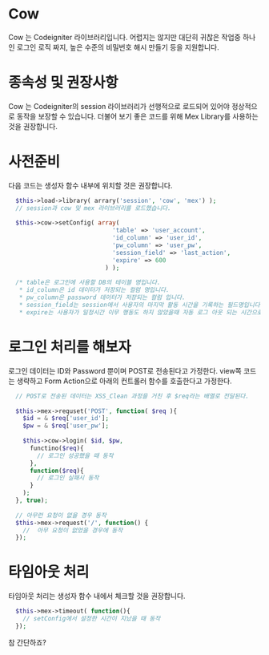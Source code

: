 Cow
===

Cow 는 Codeigniter 라이브러리입니다.  어렵지는 않지만 대단히 귀찮은 작업중 하나인 로그인 로직 짜지, 높은 수준의 비밀번호 해시 만들기 등을 지원합니다.

# 종속성 및 권장사항
Cow 는 Codeigniter의 session 라이브러리가 선행적으로 로드되어 있어야 정상적으로 동작을 보장할 수 있습니다.  더불어 보기 좋은 코드를 위해 Mex Library를 사용하는 것을 권장합니다.

# 사전준비
다음 코드는 생성자 함수 내부에 위치할 것은 권장합니다.

```php
  $this->load->library( arrary('session', 'cow', 'mex') );
  // session과 cow 및 mex 라이브러리를 로드했습니다.
  
  $this->cow->setConfig( array(
                             'table' => 'user_account',
                             'id_column' => 'user_id',
                             'pw_column' => 'user_pw',
                             'session_field' => 'last_action',
                             'expire' => 600
                           ) );
                           
  /* table은 로그인에 사용할 DB의 테이블 명입니다.
   * id_column은 id 데이터가 저장되는 컬럼 명입니다.
   * pw_column은 password 데이터가 저장되는 컬럼 입니다.
   * session_field는 session에서 사용자의 마지막 활동 시간을 기록하는 필드명입니다.
   * expire는 사용자가 일정시간 이무 행동도 하지 않았을때 자동 로그 아웃 되는 시간으로 단위는 초이다.
```

# 로그인 처리를 해보자
로그인 데이터는 ID와 Password 뿐이며 POST로 전송된다고 가정한다.  view쪽 코드는 생략하고 Form Action으로 아래의 컨트롤러 함수를 호출한다고 가정한다.

```php
  // POST로 전송된 데이터는 XSS_Clean 과정을 거친 후 $req라는 배열로 전달된다.
  
  $this->mex->requset('POST', function( $req ){
    $id = & $req['user_id'];
    $pw = & $req['user_pw'];
    
    $this->cow->login( $id, $pw,
      functino($req){
        // 로그인 성공했을 때 동작
      },
      function($req){
        // 로그인 실패시 동작  
      }
    );
  }, true);
  
  // 아무런 요청이 없을 경우 동작
  $this->mex->request('/', function() {
    //  아무 요청이 없었을 경우에 동작
  });
```

# 타임아웃 처리
타임아웃 처리는 생성자 함수 내에서 체크할 것을 권장합니다.

```php
  $this->mex->timeout( function(){
    // setConfig에서 설정한 시간이 지났을 때 동작
  });
```

참 간단하죠?
